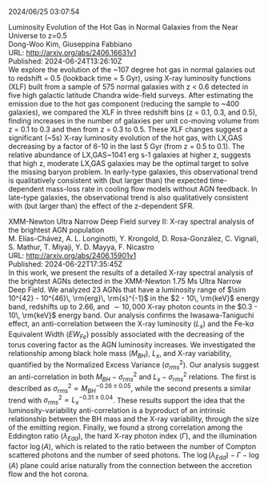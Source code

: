2024/06/25 03:07:54  

Luminosity Evolution of the Hot Gas in Normal Galaxies from the Near
  Universe to z=0.5  
Dong-Woo Kim, Giuseppina Fabbiano  
URL: http://arxiv.org/abs/2406.16631v1  
Published: 2024-06-24T13:26:10Z  
  We explore the evolution of the ~107 degree hot gas in normal galaxies out to redshift = 0.5 (lookback time = 5 Gyr), using X-ray luminosity functions (XLF) built from a sample of 575 normal galaxies with z &lt; 0.6 detected in five high galactic latitude Chandra wide-field surveys. After estimating the emission due to the hot gas component (reducing the sample to ~400 galaxies), we compared the XLF in three redshift bins (z = 0.1, 0.3, and 0.5), finding increases in the number of galaxies per unit co-moving volume from z = 0.1 to 0.3 and then from z = 0.3 to 0.5. These XLF changes suggest a significant (~5s) X-ray luminosity evolution of the hot gas, with LX,GAS decreasing by a factor of 6-10 in the last 5 Gyr (from z = 0.5 to 0.1). The relative abundance of LX,GAS~1041 erg s-1 galaxies at higher z, suggests that high z, moderate LX,GAS galaxies may be the optimal target to solve the missing baryon problem. In early-type galaxies, this observational trend is qualitatively consistent with (but larger than) the expected time-dependent mass-loss rate in cooling flow models without AGN feedback. In late-type galaxies, the observational trend is also qualitatively consistent with (but larger than) the effect of the z-dependent SFR.   

XMM-Newton Ultra Narrow Deep Field survey II: X-ray spectral analysis of
  the brightest AGN population  
M. Elías-Chávez, A. L. Longinotti, Y. Krongold, D. Rosa-González, C. Vignali, S. Mathur, T. Miyaji, Y. D. Mayya, F. Nicastro  
URL: http://arxiv.org/abs/2406.15901v1  
Published: 2024-06-22T17:35:45Z  
  In this work, we present the results of a detailed X-ray spectral analysis of the brightest AGNs detected in the XMM-Newton 1.75 Ms Ultra Narrow Deep Field. We analyzed 23 AGNs that have a luminosity range of $\sim 10^{42} - 10^{46}\, \rm{erg}\, \rm{s}^{-1}$ in the $2 - 10\, \rm{keV}$ energy band, redshifts up to 2.66, and $\sim 10,000$ X-ray photon counts in the $0.3 - 10\, \rm{keV}$ energy band. Our analysis confirms the Iwasawa-Taniguchi effect, an anti-correlation between the X-ray luminosity ($L_x$) and the Fe-k$\alpha$ Equivalent Width ($EW_{Fe}$) possibly associated with the decreasing of the torus covering factor as the AGN luminosity increases. We investigated the relationship among black hole mass ($M_{BH}$), $L_x$, and X-ray variability, quantified by the Normalized Excess Variance ($\sigma^2_{rms}$). Our analysis suggest an anti-correlation in both $M_{BH} - \sigma^2_{rms}$ and $L_x- \sigma^2_{rms}$ relations. The first is described as $\sigma^2_{rms} \propto M^{-0.26 \pm 0.05}_{BH}$, while the second presents a similar trend with $\sigma^2_{rms} \propto L_{x}^{-0.31 \pm 0.04}$. These results support the idea that the luminosity-variability anti-correlation is a byproduct of an intrinsic relationship between the BH mass and the X-ray variability, through the size of the emitting region. Finally, we found a strong correlation among the Eddington ratio ($\lambda_{Edd}$), the hard X-ray photon index ($\Gamma$), and the illumination factor $\log(A)$, which is related to the ratio between the number of Compton scattered photons and the number of seed photons. The $\log(\lambda_{Edd})-\Gamma-\log(A)$ plane could arise naturally from the connection between the accretion flow and the hot corona.   

